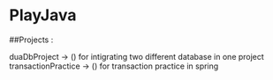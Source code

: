 # PlayJava

##Projects : 

duaDbProject -> () for intigrating two different database in one project                                      
transactionPractice -> () for transaction practice in spring

